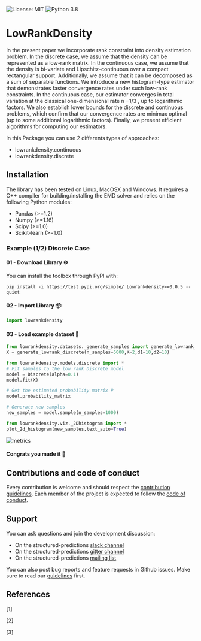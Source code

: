 ![License: MIT](https://img.shields.io/badge/license-MIT-yellow.svg)
![Python 3.8](https://img.shields.io/badge/python-3.8%20%7C%203.9%20%7C%203.10-blue)

# LowRankDensity
In the present paper we incorporate rank constraint into density estimation problem. In the
discrete case, we assume that the density can be represented as a low-rank matrix. In the continuous case, we assume that the density is bi-variate and Lipschitz-continuous over a compact
rectangular support. Additionally, we assume that it can be decomposed as a sum of separable
functions. We introduce a new histogram-type estimator that demonstrates faster convergence
rates under such low-rank constraints. In the continuous case, our estimator converges in total
variation at the classical one-dimensional rate n
−1/3
, up to logarithmic factors. We also establish
lower bounds for the discrete and continuous problems, which confirm that our convergence rates
are minimax optimal (up to some additional logarithmic factors). Finally, we present efficient
algorithms for computing our estimators.

In this Package you can use 2 differents types of approaches:

* lowrankdensity.continuous
* lowrankdensity.discrete


## Installation

The library has been tested on Linux, MacOSX and Windows. It requires a C++ compiler for building/installing the EMD solver and relies on the following Python modules:

- Pandas (>=1.2)
- Numpy (>=1.16)
- Scipy (>=1.0)
- Scikit-learn (>=1.0)

### Example (1/2) Discrete Case

####  01 - Download Library ⚙️

You can install the toolbox through PyPI with:

```console
pip install -i https://test.pypi.org/simple/ Lowrankdensity==0.0.5 --quiet
```


#### 02 - Import Library 📦
```python
import lowrankdensity
```

#### 03 - Load example dataset 💽
```python
from lowrankdensity.datasets._generate_samples import generate_lowrank_discrete
X = generate_lowrank_discrete(n_samples=5000,K=2,d1=10,d2=10)
```

```python
from lowrankdensity.models.discrete import *
# Fit samples to the low rank Discrete model
model = Discrete(alpha=0.1)
model.fit(X)

# Get the estimated probability matrix P
model.probability_matrix

# Generate new samples
new_samples = model.sample(n_samples=1000)
```

```python
from lowrankdensity.viz._2Dhistogram import *
plot_2d_histogram(new_samples,text_auto=True)

```
![metrics](images/discrete1.jpg)

#### Congrats you made it 🎉


## Contributions and code of conduct

Every contribution is welcome and should respect the [contribution guidelines](.github/CONTRIBUTING.md). Each member of the project is expected to follow the [code of conduct](.github/CODE_OF_CONDUCT.md).

## Support

You can ask questions and join the development discussion:

* On the structured-predictions [slack channel]()
* On the structured-predictions [gitter channel]()
* On the structured-predictions [mailing list]()

You can also post bug reports and feature requests in Github issues. Make sure to read our [guidelines](.github/CONTRIBUTING.md) first.

## References

[1] 

[2] 

[3] 
